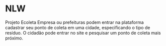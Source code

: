 # NLW
Projeto Ecoleta 
Empresa ou prefeituras podem entrar na plataforma cadastrar seu ponto de coleta em uma cidade, especificando o tipo de resíduo.
O cidadão pode entrar no site e pesquisar um ponto de coleta mais próximo.
